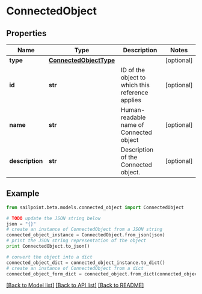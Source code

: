# ConnectedObject


## Properties
Name | Type | Description | Notes
------------ | ------------- | ------------- | -------------
**type** | [**ConnectedObjectType**](ConnectedObjectType.md) |  | [optional] 
**id** | **str** | ID of the object to which this reference applies | [optional] 
**name** | **str** | Human-readable name of Connected object | [optional] 
**description** | **str** | Description of the Connected object. | [optional] 

## Example

```python
from sailpoint.beta.models.connected_object import ConnectedObject

# TODO update the JSON string below
json = "{}"
# create an instance of ConnectedObject from a JSON string
connected_object_instance = ConnectedObject.from_json(json)
# print the JSON string representation of the object
print ConnectedObject.to_json()

# convert the object into a dict
connected_object_dict = connected_object_instance.to_dict()
# create an instance of ConnectedObject from a dict
connected_object_form_dict = connected_object.from_dict(connected_object_dict)
```
[[Back to Model list]](../README.md#documentation-for-models) [[Back to API list]](../README.md#documentation-for-api-endpoints) [[Back to README]](../README.md)


